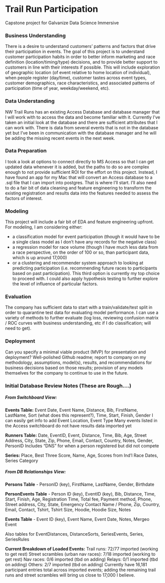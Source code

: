 # Trail Run Participation
Capstone project for Galvanize Data Science Immersive

### Business Understanding
There is a desire to understand customers’ patterns and factors that drive their participation in events.  The goal of this project is to understand customer participation habits in order to better inform marketing and race definition (location/timing/type) decisions, and to provide better support to customers in line with their interests if possible.  This will include exploration of geographic location (of event relative to home location of individual), when people register (day/time), customer tastes across event types, customer demographics, race characteristics, and associated patterns of participation (time of year, weekday/weekend, etc).

### Data Understanding
NW Trail Runs has an existing Access Database and database manager that I will work with to access the data and become familiar with it.  Currently I’ve taken an initial look at the database and there are sufficient attributes that I can work with.  There is data from several events that is not in the database yet but I’ve been in communication with the database manager and he will be adding the missing recent events in the next week.

### Data Preparation
I took a look at options to connect directly to MS Access so that I can get updated data whenever it is added, but the paths to do so are complex enough to not provide sufficient ROI for the effort on this project.  Instead, I have found an app for my Mac that will convert an Access database to a .sql file that I can import into postgres.  That is where I’ll start.  I’ll also need to do a fair bit of data cleaning and feature engineering to transform the existing registration and results data into the features needed to assess the factors of interest.

### Modeling
This project will include a fair bit of EDA and feature engineering upfront.  For modeling, I am considering either:
* a classification model for event participation (though it would have to be a single class model as I don’t have any records for the negative class)
* a regression model for race volume (though I have much less data from a race perspective, on the order of 100 or so, than participant data, which is up around 17,000)
* or a clustering and recommender system approach to looking at predicting participation (i.e. recommending future races to participants based on past participation).  This third option is currently my top choice to proceed with.
I could also apply hypothesis testing to further explore the level of influence of particular factors.

### Evaluation
The company has sufficient data to start with a train/validate/test split in order to quarantine test data for evaluating model performance.  I can use a variety of methods to further evaluate (log loss, reviewing confusion matrix / ROC curves with business understanding, etc if I do classification; will need to get).

### Deployment
Can you specify a minimal viable product (MVP) for presentation and deployment?
Well-polished Github readme; report to company on my methodology, assumptions, model(s), results, and recommendations for business decisions based on those results; provision of any models themselves for the company to continue to use in the future.

### Initial Database Review Notes (These are Rough….)
##### From Switchboard View:
**Events Table:**
Event Date, Event Name, Distance, Bib, FirstName, LastName, Sort (what does this represent?), Time, Start, Finish, Gender
I can easily get info to add Event Location, Event Type
Many events listed in the Access switchboard do not have results data imported yet

**Runners Table:**
Date, EventID, Event, Distance, Time, Bib, Age, Street Address, City, State, Zip, Phone, Email, Contact, Country, Notes, Gender, PersonID
Includes “DNS” for when a person registered but did not compete

**Series:**
Place, Best Three Score, Name, Age, Scores from Ind’l Race Dates, Series Category

##### From DB Relationships View:

**Persons Table** - PersonID (key), FirstName, LastName, Gender, Birthdate

**PersonEvents Table** - Person ID (key), EventID (key), Bib, Distance, Time, Start, Finish, Age, Registration Time, Total fee, Payment method, Phone, Street address, City, State, Emergency Contact Name / Phone, Zip, Country, Email, Contact, Tshirt, Tshirt Size, Hoodie, Hoodie Size, Notes

**Events Table** - Event ID (key), Event Name, Event Date, Notes, Mergeo Event

Also tables for EventDistances, DistanceSorts, SeriesEvents, Series, SeriesRules

**Current Breakdown of Loaded Events:**
Trail runs: 72/77 imported (working to get rest)
Street scrambles (urban nav races): 7/18 imported (working to get rest)
Nav races: 0/6 imported (tbd on adding)
Relays: 0/1 imported (tbd on adding)
Others: 2/7 imported (tbd on adding)
Currently have 16,181 participant entries total across imported events; adding the remaining trail runs and street scrambles will bring us close to 17,000 I believe.
